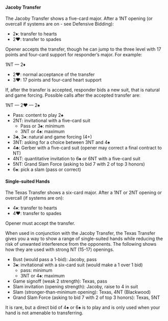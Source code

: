 #### Jacoby Transfer
The Jacoby Transfer shows a five-card major. 
After a 1NT opening (or overcall if systems are on - see Defensive Bidding):
   * 2♦: transfer to hearts
   * 2♥: transfer to spades

Opener accepts the transfer, though he can jump to the three level 
with 17 points and four-card support for responder’s major. For example:

1NT — 2♦
   * 2♥: normal acceptance of the transfer
   * 3♥: 17 points and four-card heart support

If, after the transfer is accepted, responder bids a new suit, 
that is natural and game forcing. 
Possible calls after the accepted transfer are:

1NT — 2♥ — 2♠
   * Pass: content to play 2♠
   * 2NT: invitational with a five-card suit
      * Pass or 3♠: minimum
      * 3NT or 4♠: maximum
   * 3♣, 3♦: natural and game forcing (4+)
   * 3NT: asking for a choice between 3NT and 4♠
   * 4♣: Gerber with a five-card suit (opener may correct a final contract to NT)
   * 4NT: quantitative invitation to 6♠ or 6NT with a five-card suit
   * 5NT: Grand Slam Force (asking to bid 7 with 2 of top 3 honors)
   * 6♠: pick a slam (pass or correct)

#### Single-suited Hands
The Texas Transfer shows a six-card major. 
After a 1NT or 2NT opening or overcall (if systems are on):
   * 4♦: transfer to hearts
   * 4♥: transfer to spades 

Opener must accept the transfer.

When used in conjunction with the Jacoby Transfer, 
the Texas Transfer gives you a way to show a range of single-suited hands 
while reducing the risk of unwanted interference from the opponents. 
The following shows how they are used with strong NT (15-17) openings.
   * Bust (would pass a 1-bid): Jacoby, pass
   * 3♠: invitational with a six-card suit (would make a 1 over 1 bid)
      * pass: minimum
      * 3NT or 4♠: maximum
   * Game signoff (weak 2 strength): Texas, pass
   * Slam invitation (opening strength): Jacoby, raise to 4 in suit
   * Slam (stronger-than-minimum opening): Texas, 4NT (Blackwood)
   * Grand Slam Force (asking to bid 7 with 2 of top 3 honors): Texas, 5NT

It is rare, but a direct bid of 4♠ or 6♠ is to play and is only used when your hand is not amenable to transferring.
